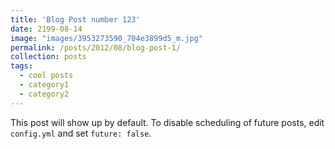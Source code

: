 ```yaml
---
title: 'Blog Post number 123'
date: 2199-08-14
image: "images/3953273590_704e3899d5_m.jpg"
permalink: /posts/2012/08/blog-post-1/
collection: posts
tags:
  - cool posts
  - category1
  - category2
---
```


This post will show up by default. To disable scheduling of future posts, edit `config.yml` and set `future: false`. 
